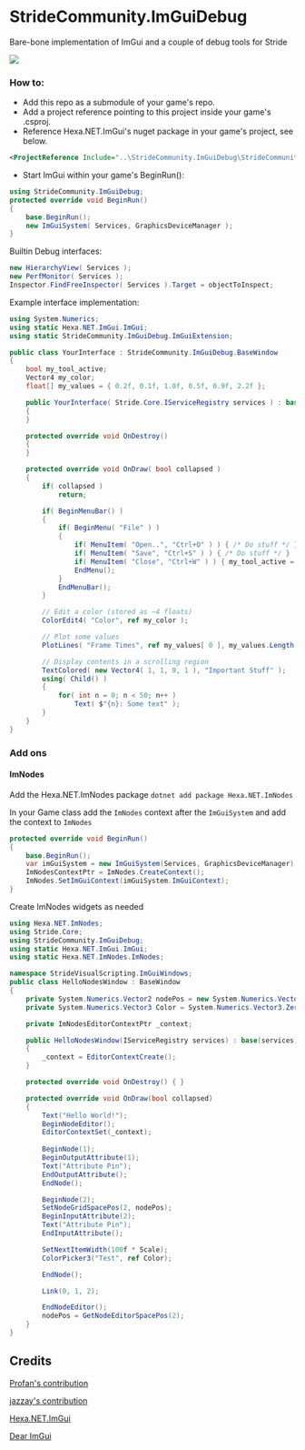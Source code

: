 StrideCommunity.ImGuiDebug
=====

Bare-bone implementation of ImGui and a couple of debug tools for Stride

![](https://user-images.githubusercontent.com/5742236/55237373-563a1400-5232-11e9-8c24-beeaf127c0ac.png)

### How to:
* Add this repo as a submodule of your game's repo.
* Add a project reference pointing to this project inside your game's .csproj.
* Reference Hexa.NET.ImGui's nuget package in your game's project, see below.
```xml
<ProjectReference Include="..\StrideCommunity.ImGuiDebug\StrideCommunity.ImGuiDebug.csproj" />
```
* Start ImGui within your game's BeginRun():
```cs
using StrideCommunity.ImGuiDebug;
protected override void BeginRun()
{
    base.BeginRun();
    new ImGuiSystem( Services, GraphicsDeviceManager );
}
```

Builtin Debug interfaces:
```cs
new HierarchyView( Services );
new PerfMonitor( Services );
Inspector.FindFreeInspector( Services ).Target = objectToInspect;
```

Example interface implementation:
```cs
using System.Numerics;
using static Hexa.NET.ImGui.ImGui;
using static StrideCommunity.ImGuiDebug.ImGuiExtension;

public class YourInterface : StrideCommunity.ImGuiDebug.BaseWindow
{
    bool my_tool_active;
    Vector4 my_color;
    float[] my_values = { 0.2f, 0.1f, 1.0f, 0.5f, 0.9f, 2.2f };

    public YourInterface( Stride.Core.IServiceRegistry services ) : base( services )
    {
    }

    protected override void OnDestroy()
    {
    }

    protected override void OnDraw( bool collapsed )
    {
        if( collapsed )
            return;

        if( BeginMenuBar() )
        {
            if( BeginMenu( "File" ) )
            {
                if( MenuItem( "Open..", "Ctrl+O" ) ) { /* Do stuff */ }
                if( MenuItem( "Save", "Ctrl+S" ) ) { /* Do stuff */ }
                if( MenuItem( "Close", "Ctrl+W" ) ) { my_tool_active = false; }
                EndMenu();
            }
            EndMenuBar();
        }

        // Edit a color (stored as ~4 floats)
        ColorEdit4( "Color", ref my_color );

        // Plot some values
        PlotLines( "Frame Times", ref my_values[ 0 ], my_values.Length );

        // Display contents in a scrolling region
        TextColored( new Vector4( 1, 1, 0, 1 ), "Important Stuff" );
        using( Child() )
        {
            for( int n = 0; n < 50; n++ )
                Text( $"{n}: Some text" );
        }
    }
}

```

### Add ons

#### ImNodes
Add the Hexa.NET.ImNodes package
`dotnet add package Hexa.NET.ImNodes`

In your Game class add the `ImNodes` context after the `ImGuiSystem` and add the context to `ImNodes`
```cs
protected override void BeginRun()
{
    base.BeginRun();
    var imGuiSystem = new ImGuiSystem(Services, GraphicsDeviceManager);
    ImNodesContextPtr = ImNodes.CreateContext();
    ImNodes.SetImGuiContext(imGuiSystem.ImGuiContext);
}
```

Create ImNodes widgets as needed
```cs
using Hexa.NET.ImNodes;
using Stride.Core;
using StrideCommunity.ImGuiDebug;
using static Hexa.NET.ImGui.ImGui;
using static Hexa.NET.ImNodes.ImNodes;

namespace StrideVisualScripting.ImGuiWindows;
public class HelloNodesWindow : BaseWindow
{
    private System.Numerics.Vector2 nodePos = new System.Numerics.Vector2(200, 100);
    private System.Numerics.Vector3 Color = System.Numerics.Vector3.Zero;

    private ImNodesEditorContextPtr _context;

    public HelloNodesWindow(IServiceRegistry services) : base(services)
    {
        _context = EditorContextCreate();
    }

    protected override void OnDestroy() { }

    protected override void OnDraw(bool collapsed)
    {
        Text("Hello World!");
        BeginNodeEditor();
        EditorContextSet(_context);
        
        BeginNode(1);
        BeginOutputAttribute(1);
        Text("Attribute Pin");
        EndOutputAttribute();
        EndNode();

        BeginNode(2);
        SetNodeGridSpacePos(2, nodePos);
        BeginInputAttribute(2);
        Text("Attribute Pin");
        EndInputAttribute();

        SetNextItemWidth(100f * Scale);
        ColorPicker3("Test", ref Color);

        EndNode();

        Link(0, 1, 2);

        EndNodeEditor();
        nodePos = GetNodeEditorSpacePos(2);
    }
}
```

Credits
-------
[Profan's contribution](https://github.com/profan/dear-xenko)

[jazzay's contribution](https://github.com/jazzay/Xenko.Extensions#xenkoimgui)

[Hexa.NET.ImGui](https://github.com/HexaEngine/Hexa.NET.ImGui)

[Dear ImGui](https://github.com/ocornut/imgui)
